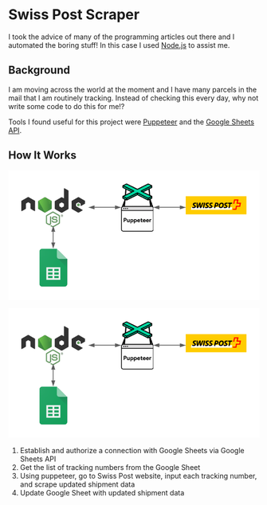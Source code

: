 # Swiss Post Scraper

I took the advice of many of the programming articles out there and I automated the boring stuff! In this case I used [Node.js](https://nodejs.org/en/) to assist me.

## Background

I am moving across the world at the moment and I have many parcels in the mail that I am routinely tracking. Instead of checking this every day, why not write some code to do this for me!?

Tools I found useful for this project were [Puppeteer](https://pptr.dev/) and the [Google Sheets API](https://developers.google.com/sheets/api).

## How It Works

![Diagram](/diagram.png)

<div><img src="/diagram.png"/></div>

1. Establish and authorize a connection with Google Sheets via Google Sheets API
1. Get the list of tracking numbers from the Google Sheet
1. Using puppeteer, go to Swiss Post website, input each tracking number, and scrape updated shipment data
1. Update Google Sheet with updated shipment data
